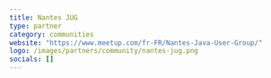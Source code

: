 ```yaml
---
title: Nantes JUG
type: partner
category: communities
website: "https://www.meetup.com/fr-FR/Nantes-Java-User-Group/"
logo: /images/partners/community/nantes-jug.png
socials: []
---
```


